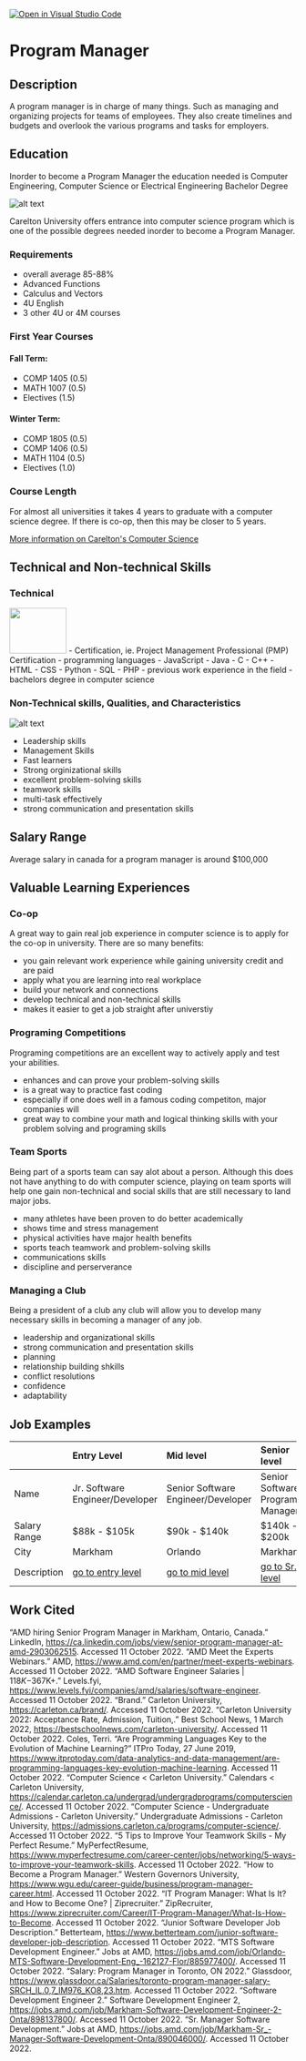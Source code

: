 [![Open in Visual Studio Code](https://classroom.github.com/assets/open-in-vscode-c66648af7eb3fe8bc4f294546bfd86ef473780cde1dea487d3c4ff354943c9ae.svg)](https://classroom.github.com/online_ide?assignment_repo_id=8797078&assignment_repo_type=AssignmentRepo)
# Program Manager

## Description
A program manager is in charge of many things. Such as managing and organizing projects for teams of employees. They also create timelines and budgets and overlook the various programs and tasks for employers. 

## Education
Inorder to become a Program Manager the education needed is Computer Engineering, Computer Science or Electrical Engineering Bachelor Degree

![alt text](https://github.com/SACHSTech/careers-in-computer-science-kyliesinc/blob/main/brand-logo-800w-1.jpg "Carelton University Logo")

Carelton University offers entrance into computer science program which is one of the possible degrees needed inorder to become a Program Manager.
### Requirements
- overall average 85-88%
- Advanced Functions
- Calculus and Vectors
- 4U English
- 3 other 4U or 4M courses
### First Year Courses
#### Fall Term: 
- COMP 1405 (0.5)
- MATH 1007 (0.5)
- Electives (1.5)
#### Winter Term: 
- COMP 1805 (0.5)
- COMP 1406 (0.5)
- MATH 1104 (0.5)
- Electives (1.0)
### Course Length
For almost all universities it takes 4 years to graduate with a computer science degree. If there is co-op, then this may be closer to 5 years. 

[More information on Carelton's Computer Science](https://calendar.carleton.ca/undergrad/undergradprograms/computerscience/)

## Technical and Non-technical Skills
### Technical 
<img src = "https://github.com/SACHSTech/careers-in-computer-science-kyliesinc/blob/main/Person%20coding%20on%20a%20computer.png" width = "100" height = "80">
- Certification, ie. Project Management Professional (PMP) Certification
- programming languages 
    - JavaScript
    - Java
    - C
    - C++
    - HTML
    - CSS
    - Python
    - SQL
    - PHP
- previous work experience in the field
- bachelors degree in computer science

### Non-Technical skills, Qualities, and Characteristics
![alt text](https://github.com/SACHSTech/careers-in-computer-science-kyliesinc/blob/main/5-ways-to-improve-your-teamwork-skills-300x200.jpg "Teamwork")
- Leadership skills
- Management Skills
- Fast learners
- Strong orginizational skills
- excellent problem-solving skills
- teamwork skills
- multi-task effectively
- strong communication and presentation skills

## Salary Range
Average salary in canada for a program manager is around $100,000

## Valuable Learning Experiences
### Co-op
A great way to gain real job experience in computer science is to apply for the co-op in university. There are so many benefits:
- you gain relevant work experience while gaining university credit and are paid
- apply what you are learning into real workplace
- build your network and connections 
- develop technical and non-technical skills
- makes it easier to get a job straight after universtiy 

### Programing Competitions
Programing competitions are an excellent way to actively apply and test your abilities.
- enhances and can prove your problem-solving skills
- is a great way to practice fast coding
- especially if one does well in a famous coding competiton, major companies will 
- great way to combine your math and logical thinking skills with your problem solving and programing skills

### Team Sports
Being part of a sports team can say alot about a person. Although this does not have anything to do with computer science, playing on team sports will help one gain non-technical and social skills that are still necessary to land major jobs. 
- many athletes have been proven to do better academically
- shows time and stress management
- physical activities have major health benefits
- sports teach teamwork and problem-solving skills
- communications skills
- discipline and perserverance

### Managing a Club 
Being a president of a club any club will allow you to develop many necessary skills in becoming a manager of any job. 
- leadership and organizational skills
- strong communication and presentation skills
- planning 
- relationship building shkills
- conflict resolutions
- confidence
- adaptability

## Job Examples
|                 |Entry Level          |Mid level               |Senior level                     |
|-----------------|:--------------------|:-----------------------|:--------------------------------|
|Name             |Jr. Software Engineer/Developer|Senior Software Engineer/Developer|Senior Software Program Manager |
|Salary Range     |$88k - $105k          |$90k - $140k             |$140k - $200k                     |
|City             |Markham |Orlando                 |Markham                          |
|Description      |[go to entry level](https://github.com/SACHSTech/careers-in-computer-science-kyliesinc/blob/main/jobsMD/entrylevel.md) | [go to mid level](https://github.com/SACHSTech/careers-in-computer-science-kyliesinc/blob/main/jobsMD/midlevel.md) | [go to Sr. level](https://github.com/SACHSTech/careers-in-computer-science-kyliesinc/blob/main/jobsMD/seniorlevel.md)    |

## Work Cited
“AMD hiring Senior Program Manager in Markham, Ontario, Canada.” LinkedIn, https://ca.linkedin.com/jobs/view/senior-program-manager-at-amd-2903062515. Accessed 11 October 2022.
“AMD Meet the Experts Webinars.” AMD, https://www.amd.com/en/partner/meet-experts-webinars. Accessed 11 October 2022.
“AMD Software Engineer Salaries | $118K-$367K+.” Levels.fyi, https://www.levels.fyi/companies/amd/salaries/software-engineer. Accessed 11 October 2022.
“Brand.” Carleton University, https://carleton.ca/brand/. Accessed 11 October 2022.
“Carleton University 2022: Acceptance Rate, Admission, Tuition,.” Best School News, 1 March 2022, https://bestschoolnews.com/carleton-university/. Accessed 11 October 2022.
Coles, Terri. “Are Programming Languages Key to the Evolution of Machine Learning?” ITPro Today, 27 June 2019, https://www.itprotoday.com/data-analytics-and-data-management/are-programming-languages-key-evolution-machine-learning. Accessed 11 October 2022.
“Computer Science < Carleton University.” Calendars < Carleton University, https://calendar.carleton.ca/undergrad/undergradprograms/computerscience/. Accessed 11 October 2022.
“Computer Science - Undergraduate Admissions - Carleton University.” Undergraduate Admissions - Carleton University, https://admissions.carleton.ca/programs/computer-science/. Accessed 11 October 2022.
“5 Tips to Improve Your Teamwork Skills - My Perfect Resume.” MyPerfectResume, https://www.myperfectresume.com/career-center/jobs/networking/5-ways-to-improve-your-teamwork-skills. Accessed 11 October 2022.
“How to Become a Program Manager.” Western Governors University, https://www.wgu.edu/career-guide/business/program-manager-career.html. Accessed 11 October 2022.
“IT Program Manager: What Is It? and How to Become One? | Ziprecruiter.” ZipRecruiter, https://www.ziprecruiter.com/Career/IT-Program-Manager/What-Is-How-to-Become. Accessed 11 October 2022.
“Junior Software Developer Job Description.” Betterteam, https://www.betterteam.com/junior-software-developer-job-description. Accessed 11 October 2022.
“MTS Software Development Engineer.” Jobs at AMD, https://jobs.amd.com/job/Orlando-MTS-Software-Development-Eng_-162127-Flor/885977400/. Accessed 11 October 2022.
“Salary: Program Manager in Toronto, ON 2022.” Glassdoor, https://www.glassdoor.ca/Salaries/toronto-program-manager-salary-SRCH_IL.0,7_IM976_KO8,23.htm. Accessed 11 October 2022.
“Software Development Engineer 2.” Software Development Engineer 2, https://jobs.amd.com/job/Markham-Software-Development-Engineer-2-Onta/898137800/. Accessed 11 October 2022.
“Sr. Manager Software Development.” Jobs at AMD, https://jobs.amd.com/job/Markham-Sr_-Manager-Software-Development-Onta/890046000/. Accessed 11 October 2022.


